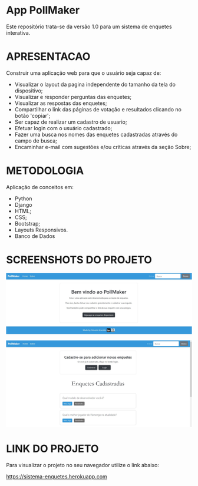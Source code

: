 # App PollMaker
Este repositório trata-se da versão 1.0 para um sistema de enquetes interativa.

# APRESENTACAO
Construir uma aplicação web para que o usuário seja capaz de:
- Visualizar o layout da pagina independente do tamanho da tela do dispositivo;
- Visualizar e responder perguntas das enquetes;
- Visualizar as respostas das enquetes;
- Compartilhar o link das páginas de votação e resultados clicando no botão 'copiar';
- Ser capaz de realizar um cadastro de usuario;
- Efetuar login com o usuário cadastrado;
- Fazer uma busca nos nomes das enquetes cadastradas através do campo de busca;
- Encaminhar e-mail com sugestões e/ou críticas através da seção Sobre;

# METODOLOGIA
Aplicação de conceitos em:
- Python
- Django
- HTML;
- CSS;
- Bootstrap;
- Layouts Responsivos.
- Banco de Dados

# SCREENSHOTS DO PROJETO

![Screenshot](./screenshot/screenshot.jpg)

![Screenshot](./screenshot/screenshot2.jpg)

# LINK DO PROJETO
Para visualizar o projeto no seu navegador utilize o link abaixo:

https://sistema-enquetes.herokuapp.com
